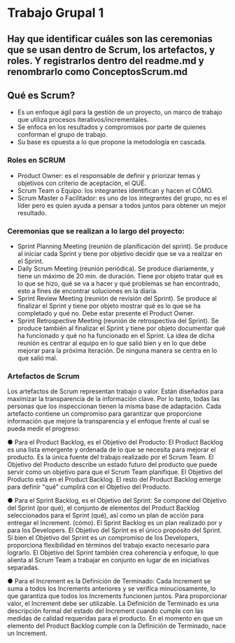 # Trabajo Grupal 1

## Hay que identificar cuáles son las ceremonias que se usan dentro de Scrum, los artefactos, y roles. Y registrarlos dentro del readme.md y renombrarlo como ConceptosScrum.md

## Qué es Scrum? 

- Es un enfoque ágil para la gestión de un proyecto, un marco de trabajo que utiliza procesos iterativos/incrementales. 
- Se enfoca en los resultados y compromisos por parte de quienes conforman el grupo de trabajo. 
- Su base es opuesta a lo que propone la metodología en cascada. 


### Roles en SCRUM

- Product Owner: es el responsable de definir y priorizar temas y objetivos con criterio de aceptación, el QUÉ. 
- Scrum Team o Equipo: los integrantes identifican y hacen el CÓMO. 
- Scrum Master o Facilitador: es uno de los integrantes del grupo, no es el líder pero es quien ayuda a pensar a todos juntos para obtener un mejor resultado. 




### Ceremonias que se realizan a lo largo del proyecto:

- Sprint Planning Meeting (reunión de planificación del sprint). Se produce al iniciar cada
Sprint y tiene por objetivo decidir que se va a realizar en el Sprint.
- Daily Scrum Meeting (reunión periódica). Se produce diariamente, y tiene un máximo de
20 min. de duración. Tiene por objeto tratar qué es lo que se hizo, qué se va a hacer y
qué problemas se han encontrado, esto a fines de encontrar soluciones en la diaria.
- Sprint Review Meeting (reunión de revisión del Sprint). Se produce al finalizar el Sprint y
tiene por objeto mostrar qué es lo que se ha completado y qué no. Debe estar presente el
Product Owner.
- Sprint Retrospective Meeting (reunión de retrospectiva del Sprint). Se produce también al
finalizar el Sprint y tiene por objeto documentar qué ha funcionado y qué no ha funcionado
en el Sprint. La idea de dicha reunión es centrar al equipo en lo que salió bien y en lo que
debe mejorar para la próxima iteración. De ninguna manera se centra en lo que salió mal.




### Artefactos de Scrum

Los artefactos de Scrum representan trabajo o valor. Están diseñados para maximizar la transparencia
de la información clave. Por lo tanto, todas las personas que los inspeccionan tienen la misma base de
adaptación.
Cada artefacto contiene un compromiso para garantizar que proporcione información que mejore la
transparencia y el enfoque frente al cual se pueda medir el progreso:

● Para el Product Backlog, es el Objetivo del Producto: El Product Backlog es una lista emergente y ordenada de lo que se necesita para mejorar el producto. Es
la única fuente del trabajo realizado por el Scrum Team. El Objetivo del Producto describe un estado futuro del producto que puede servir como un objetivo para
que el Scrum Team planifique. El Objetivo del Producto está en el Product Backlog. El resto del Product
Backlog emerge para definir "qué" cumplirá con el Objetivo del Producto.

● Para el Sprint Backlog, es el Objetivo del Sprint: Se compone del Objetivo del Sprint (por qué), el conjunto de elementos del Product
Backlog seleccionados para el Sprint (qué), así como un plan de acción para entregar el Increment. 
(cómo). El Sprint Backlog es un plan realizado por y para los Developers. El Objetivo del Sprint es el único propósito del Sprint. Si bien el Objetivo del Sprint es un compromiso de los Developers, proporciona flexibilidad en términos del trabajo exacto necesario para lograrlo. El Objetivo del Sprint también crea coherencia y enfoque, lo que alienta al Scrum Team a trabajar en conjunto en lugar de en iniciativas separadas.

● Para el Increment es la Definición de Terminado: Cada Increment se suma a todos
los Increments anteriores y se verifica minuciosamente, lo que garantiza que todos los Increments
funcionen juntos. Para proporcionar valor, el Increment debe ser utilizable. La Definición de Terminado es una descripción formal del estado del Increment cuando cumple con las medidas de calidad requeridas para el producto. En el momento en que un elemento del Product Backlog cumple con la Definición de Terminado, nace un Increment.
